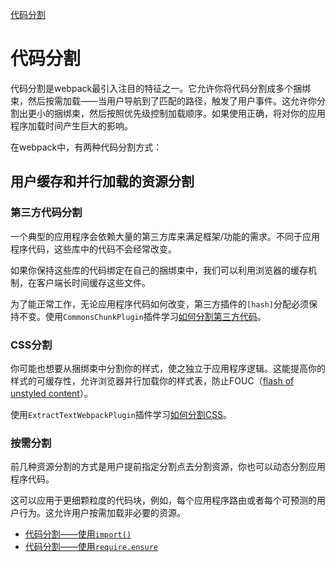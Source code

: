 [代码分割](https://webpack.js.org/guides/code-splitting/)

# 代码分割

代码分割是webpack最引入注目的特征之一。它允许你将代码分割成多个捆绑束，然后按需加载——当用户导航到了匹配的路径，触发了用户事件。这允许你分割出更小的捆绑束，然后按照优先级控制加载顺序。如果使用正确，将对你的应用程序加载时间产生巨大的影响。

在webpack中，有两种代码分割方式：

## 用户缓存和并行加载的资源分割

### 第三方代码分割

一个典型的应用程序会依赖大量的第三方库来满足框架/功能的需求。不同于应用程序代码，这些库中的代码不会经常改变。

如果你保持这些库的代码绑定在自己的捆绑束中，我们可以利用浏览器的缓存机制，在客户端长时间缓存这些文件。

为了能正常工作，无论应用程序代码如何改变，第三方插件的`[hash]`分配必须保持不变。使用`CommonsChunkPlugin`插件学习[如何分割第三方代码](https://webpack.js.org/guides/code-splitting-libraries)。

### CSS分割

你可能也想要从捆绑束中分割你的样式，使之独立于应用程序逻辑。这能提高你的样式的可缓存性，允许浏览器并行加载你的样式表，防止FOUC（[flash of unstyled content](https://en.wikipedia.org/wiki/Flash_of_unstyled_content)）。

使用`ExtractTextWebpackPlugin`插件学习[如何分割CSS](https://webpack.js.org/guides/code-splitting-css)。

### 按需分割

前几种资源分割的方式是用户提前指定分割点去分割资源，你也可以动态分割应用程序代码。

这可以应用于更细颗粒度的代码块，例如，每个应用程序路由或者每个可预测的用户行为。这允许用户按需加载非必要的资源。

- [代码分割——使用`import()`](https://webpack.js.org/guides/code-splitting-import)
- [代码分割——使用`require.ensure`](https://webpack.js.org/guides/code-splitting-require)

